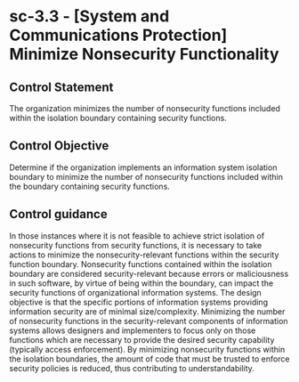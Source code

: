 # sc-3.3 - \[System and Communications Protection\] Minimize Nonsecurity Functionality

## Control Statement

The organization minimizes the number of nonsecurity functions included within the isolation boundary containing security functions.

## Control Objective

Determine if the organization implements an information system isolation boundary to minimize the number of nonsecurity functions included within the boundary containing security functions.

## Control guidance

In those instances where it is not feasible to achieve strict isolation of nonsecurity functions from security functions, it is necessary to take actions to minimize the nonsecurity-relevant functions within the security function boundary. Nonsecurity functions contained within the isolation boundary are considered security-relevant because errors or maliciousness in such software, by virtue of being within the boundary, can impact the security functions of organizational information systems. The design objective is that the specific portions of information systems providing information security are of minimal size/complexity. Minimizing the number of nonsecurity functions in the security-relevant components of information systems allows designers and implementers to focus only on those functions which are necessary to provide the desired security capability (typically access enforcement). By minimizing nonsecurity functions within the isolation boundaries, the amount of code that must be trusted to enforce security policies is reduced, thus contributing to understandability.
